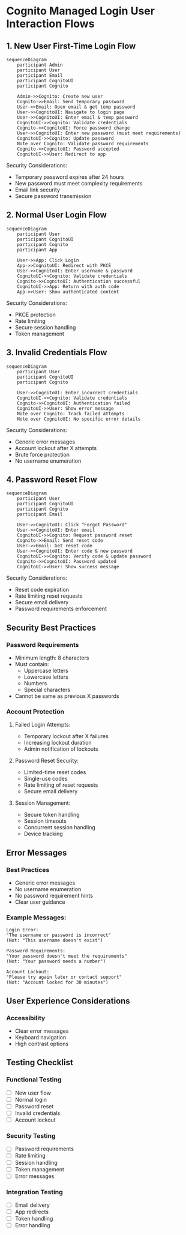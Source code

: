 # Cognito Managed Login User Interaction Flows

## 1. New User First-Time Login Flow

```mermaid
sequenceDiagram
    participant Admin
    participant User
    participant Email
    participant CognitoUI
    participant Cognito

    Admin->>Cognito: Create new user
    Cognito->>Email: Send temporary password
    User->>Email: Open email & get temp password
    User->>CognitoUI: Navigate to login page
    User->>CognitoUI: Enter email & temp password
    CognitoUI->>Cognito: Validate credentials
    Cognito->>CognitoUI: Force password change
    User->>CognitoUI: Enter new password (must meet requirements)
    CognitoUI->>Cognito: Update password
    Note over Cognito: Validate password requirements
    Cognito->>CognitoUI: Password accepted
    CognitoUI->>User: Redirect to app
```

Security Considerations:
- Temporary password expires after 24 hours
- New password must meet complexity requirements
- Email link security
- Secure password transmission

## 2. Normal User Login Flow

```mermaid
sequenceDiagram
    participant User
    participant CognitoUI
    participant Cognito
    participant App

    User->>App: Click Login
    App->>CognitoUI: Redirect with PKCE
    User->>CognitoUI: Enter username & password
    CognitoUI->>Cognito: Validate credentials
    Cognito->>CognitoUI: Authentication successful
    CognitoUI->>App: Return with auth code
    App->>User: Show authenticated content
```

Security Considerations:
- PKCE protection
- Rate limiting
- Secure session handling
- Token management

## 3. Invalid Credentials Flow

```mermaid
sequenceDiagram
    participant User
    participant CognitoUI
    participant Cognito

    User->>CognitoUI: Enter incorrect credentials
    CognitoUI->>Cognito: Validate credentials
    Cognito->>CognitoUI: Authentication failed
    CognitoUI->>User: Show error message
    Note over Cognito: Track failed attempts
    Note over CognitoUI: No specific error details
```

Security Considerations:
- Generic error messages
- Account lockout after X attempts
- Brute force protection
- No username enumeration

## 4. Password Reset Flow

```mermaid
sequenceDiagram
    participant User
    participant CognitoUI
    participant Cognito
    participant Email

    User->>CognitoUI: Click "Forgot Password"
    User->>CognitoUI: Enter email
    CognitoUI->>Cognito: Request password reset
    Cognito->>Email: Send reset code
    User->>Email: Get reset code
    User->>CognitoUI: Enter code & new password
    CognitoUI->>Cognito: Verify code & update password
    Cognito->>CognitoUI: Password updated
    CognitoUI->>User: Show success message
```

Security Considerations:
- Reset code expiration
- Rate limiting reset requests
- Secure email delivery
- Password requirements enforcement

## Security Best Practices

### Password Requirements
- Minimum length: 8 characters
- Must contain:
  * Uppercase letters
  * Lowercase letters
  * Numbers
  * Special characters
- Cannot be same as previous X passwords

### Account Protection
1. Failed Login Attempts:
   - Temporary lockout after X failures
   - Increasing lockout duration
   - Admin notification of lockouts

2. Password Reset Security:
   - Limited-time reset codes
   - Single-use codes
   - Rate limiting of reset requests
   - Secure email delivery

3. Session Management:
   - Secure token handling
   - Session timeouts
   - Concurrent session handling
   - Device tracking

## Error Messages

### Best Practices
- Generic error messages
- No username enumeration
- No password requirement hints
- Clear user guidance

### Example Messages:
```
Login Error:
"The username or password is incorrect"
(Not: "This username doesn't exist")

Password Requirements:
"Your password doesn't meet the requirements"
(Not: "Your password needs a number")

Account Lockout:
"Please try again later or contact support"
(Not: "Account locked for 30 minutes")
```

## User Experience Considerations

### Accessibility
- Clear error messages
- Keyboard navigation
- High contrast options

## Testing Checklist

### Functional Testing
- [ ] New user flow
- [ ] Normal login
- [ ] Password reset
- [ ] Invalid credentials
- [ ] Account lockout

### Security Testing
- [ ] Password requirements
- [ ] Rate limiting
- [ ] Session handling
- [ ] Token management
- [ ] Error messages

### Integration Testing
- [ ] Email delivery
- [ ] App redirects
- [ ] Token handling
- [ ] Error handling
